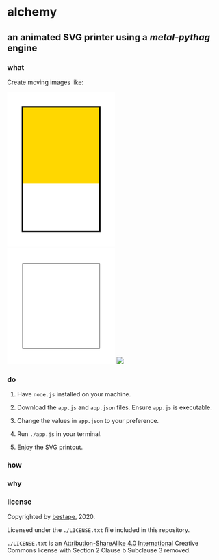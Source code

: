 # alchemy

## an animated SVG printer using a *metal-pythag* engine

### what

Create moving images like:

<img src="https://github.com/bestape/alchemy/blob/master/images/100by50.svg?raw=true" width="50%" >

<img src="https://github.com/bestape/alchemy/blob/master/images/500by50.svg?raw=true" width="50%" >

<img src="https://github.com/bestape/alchemy/blob/master/images/2000by50.svg?raw=true" width="50%" >

### do

1. Have `node.js` installed on your machine.

2. Download the `app.js` and `app.json` files. Ensure `app.js` is executable.

3. Change the values in `app.json` to your preference. 

4. Run `./app.js` in your terminal.

5. Enjoy the SVG printout.

### how

### why

### license

Copyrighted by [bestape](mailto:alchemy.github.bestape@besta.pe), 2020.

Licensed under the `./LICENSE.txt` file included in this repository.

`./LICENSE.txt` is an [Attribution-ShareAlike 4.0 International](https://choosealicense.com/licenses/cc-by-sa-4.0/#) Creative Commons license with Section 2 Clause b Subclause 3 removed.

